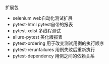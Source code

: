 
扩展包
- selenium                  web自动化测试扩展
- pytest-html               pytest自带的报表
- pytest-xdist              多线程测试
- allure-pytest             美化版报表
- pytest-ordering           用于改变测试用例的执行顺序 
- pytest-rerunfailures      用例失败后重新执行
- pytest-dependency         用例之间的依赖关系
